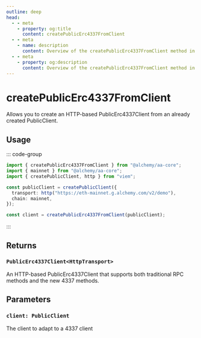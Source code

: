```yaml
---
outline: deep
head:
  - - meta
    - property: og:title
      content: createPublicErc4337FromClient
  - - meta
    - name: description
      content: Overview of the createPublicErc4337FromClient method in aa-core client
  - - meta
    - property: og:description
      content: Overview of the createPublicErc4337FromClient method in aa-core client
---
```


# createPublicErc4337FromClient

Allows you to create an HTTP-based PublicErc4337Client from an already created PublicClient.

## Usage

::: code-group

```ts [example.ts]
import { createPublicErc4337FromClient } from "@alchemy/aa-core";
import { mainnet } from "@alchemy/aa-core";
import { createPublicClient, http } from "viem";

const publicClient = createPublicClient({
  transport: http("https://eth-mainnet.g.alchemy.com/v2/demo"),
  chain: mainnet,
});

const client = createPublicErc4337FromClient(publicClient);
```

:::

## Returns

### `PublicErc4337Client<HttpTransport>`

An HTTP-based PublicErc4337Client that supports both traditional RPC methods and the new 4337 methods.

## Parameters

### `client: PublicClient`

The client to adapt to a 4337 client
